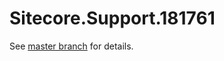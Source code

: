 # Sitecore.Support.181761

See [master branch](https://github.com/sitecoresupport/Sitecore.Support.181761) for details.